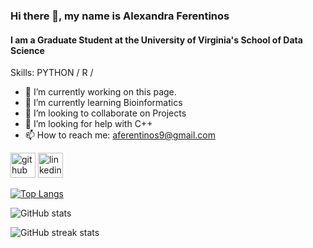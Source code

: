 ### Hi there 👋, my name is Alexandra Ferentinos
#### I am a Graduate Student at the University of Virginia's School of Data Science

Skills: PYTHON / R /

- 🔭 I’m currently working on this page. 
- 🌱 I’m currently learning Bioinformatics  
- 👯 I’m looking to collaborate on Projects 
- 🤔 I’m looking for help with C++ 
- 📫 How to reach me: aferentinos9@gmail.com 


[<img src='https://cdn.jsdelivr.net/npm/simple-icons@3.0.1/icons/github.svg' alt='github' height='40'>](https://github.com/atferentinos)  [<img src='https://cdn.jsdelivr.net/npm/simple-icons@3.0.1/icons/linkedin.svg' alt='linkedin' height='40'>](https://www.linkedin.com/in/https://www.linkedin.com/in/alexandra-ferentinos-27325a225//)  

[![Top Langs](https://github-readme-stats.vercel.app/api/top-langs/?username=atferentinos)](https://github.com/anuraghazra/github-readme-stats)

![GitHub stats](https://github-readme-stats.vercel.app/api?username=atferentinos&show_icons=true)  

![GitHub streak stats](https://streak-stats.demolab.com/?user=atferentinos)  

